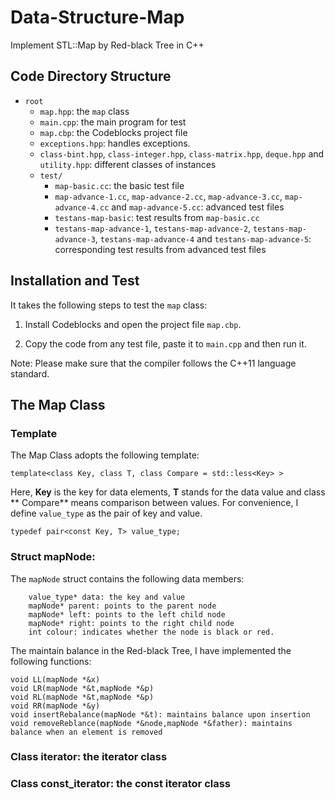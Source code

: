 # Data-Structure-Map
Implement STL::Map by Red-black Tree in C++

## Code Directory Structure
- `root`
    - `map.hpp`: the `map` class
    - `main.cpp`: the main program for test
    - `map.cbp`: the Codeblocks project file
    - `exceptions.hpp`: handles exceptions.
    - `class-bint.hpp`, `class-integer.hpp`, `class-matrix.hpp`, `deque.hpp` and `utility.hpp`: different classes of instances
    - `test/`
        - `map-basic.cc`: the basic test file
        - `map-advance-1.cc`, `map-advance-2.cc`, `map-advance-3.cc`, `map-advance-4.cc` and `map-advance-5.cc`: advanced test files
        - `testans-map-basic`: test results from `map-basic.cc`
        - `testans-map-advance-1`, `testans-map-advance-2`, `testans-map-advance-3`, `testans-map-advance-4` and `testans-map-advance-5`: corresponding test results from advanced test files
        
## Installation and Test
It takes the following steps to test the `map` class:

1. Install Codeblocks and open the project file `map.cbp`.

2. Copy the code from any test file, paste it to `main.cpp` and then run it.

Note: Please make sure that the compiler follows the C++11 language standard.

## The Map Class

### Template
The Map Class adopts the following template:

    template<class Key, class T, class Compare = std::less<Key> >
    
Here, **Key** is the key for data elements, **T** stands for the data value and class ** Compare** means comparison between values. For convenience, I define `value_type` as the pair of key and value.

    typedef pair<const Key, T> value_type;
    
### Struct mapNode:
The `mapNode` struct contains the following data members:

        value_type* data: the key and value
        mapNode* parent: points to the parent node
        mapNode* left: points to the left child node
        mapNode* right: points to the right child node
        int colour: indicates whether the node is black or red.

The maintain balance in the Red-black Tree, I have implemented the following functions:
    
    void LL(mapNode *&x)
    void LR(mapNode *&t,mapNode *&p)
    void RL(mapNode *&t,mapNode *&p)
    void RR(mapNode *&y)
    void insertRebalance(mapNode *&t): maintains balance upon insertion
    void removeReblance(mapNode *&node,mapNode *&father): maintains balance when an element is removed
    
### Class iterator: the iterator class

### Class const_iterator: the const iterator class

